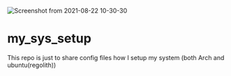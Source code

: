 ![Screenshot from 2021-08-22 10-30-30](https://user-images.githubusercontent.com/66082244/130343227-bc3103b2-dd26-4778-914f-81ec867c48c0.png)
# my_sys_setup

This repo is just to share config files how I setup my system (both Arch and  ubuntu(regolith)) 


